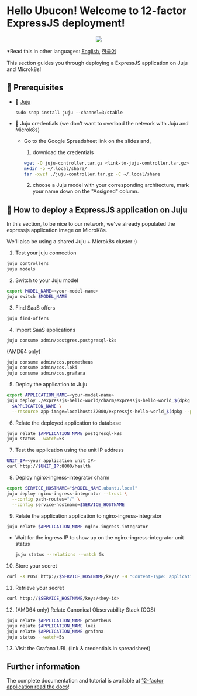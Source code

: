 # Hello Ubucon! Welcome to 12-factor ExpressJS deployment!

<p align="center">
    <img src="https://res.cloudinary.com/canonical/image/fetch/f_auto,q_auto,fl_sanitize,w_450,h_366/https://assets.ubuntu.com/v1/8e1d3bf5-juju-hero-juju.is.svg">
</p>

\*Read this in other languages: [English](README.md), [한국어](README.ko.md)

This section guides you through deploying a ExpressJS application on Juju and Microk8s!

## 📝 Prerequisites

- 🔮 [Juju](https://juju.is/)
  ```
  sudo snap install juju --channel=3/stable
  ```
- 🔑 Juju credentials (we don't want to overload the network with Juju and Microk8s)
  - Go to the Google Spreadsheet link on the slides and,
    1. download the credentials

    ```bash
    wget -O juju-controller.tar.gz <link-to-juju-controller.tar.gz>
    mkdir -p ~/.local/share/
    tar -xvzf ./juju-controller.tar.gz -C ~/.local/share
    ```

    2. choose a Juju model with your corresponding architecture, mark your name down on the "Assigned" column.

## 🚀 How to deploy a ExpressJS application on Juju

In this section, to be nice to our network, we've already populated the expressjs application image
on MicroK8s.

We'll also be using a shared Juju + Microk8s cluster :)

1. Test your juju connection

```bash
juju controllers
juju models
```

2. Switch to your Juju model

```bash
export MODEL_NAME=<your-model-name>
juju switch $MODEL_NAME
```

3. Find SaaS offers

```bash
juju find-offers
```
  
4. Import SaaS applications

```bash
juju consume admin/postgres.postgresql-k8s
```

(AMD64 only)

```bash
juju consume admin/cos.prometheus
juju consume admin/cos.loki
juju consume admin/cos.grafana
```

5. Deploy the application to Juju

```bash
export APPLICATION_NAME=<your-model-name>
juju deploy ./expressjs-hello-world/charm/expressjs-hello-world_$(dpkg --print-architecture).charm \
  $APPLICATION_NAME \
  --resource app-image=localhost:32000/expressjs-hello-world_$(dpkg --print-architecture):0.1
```

6. Relate the deployed application to database

```bash
juju relate $APPLICATION_NAME postgresql-k8s
juju status --watch=5s
```

7. Test the application using the unit IP address

```bash
UNIT_IP=<your application unit IP>
curl http://$UNIT_IP:8000/health
```

8. Deploy nginx-ingress-integrator charm

```bash
export SERVICE_HOSTNAME="$MODEL_NAME.ubuntu.local"
juju deploy nginx-ingress-integrator --trust \
  --config path-routes="/" \
  --config service-hostname=$SERVICE_HOSTNAME
```

9. Relate the application application to nginx-ingress-integrator

```bash
juju relate $APPLICATION_NAME nginx-ingress-integrator
```

  - Wait for the ingress IP to show up on the nginx-ingress-integrator unit status

    ```bash
    juju status --relations --watch 5s
    ```

10. Store your secret

```bash
curl -X POST http://$SERVICE_HOSTNAME/keys/ -H "Content-Type: application/json" --data '{"value": "I like mint flavored ice-cream and pizza with pineapples"}' -Lkv
```

11. Retrieve your secret

```bash
curl http://$SERVICE_HOSTNAME/keys/<key-id>
```
    
12. (AMD64 only) Relate Canonical Observability Stack (COS)

```bash
juju relate $APPLICATION_NAME prometheus
juju relate $APPLICATION_NAME loki
juju relate $APPLICATION_NAME grafana
juju status --watch=5s
```

13. Visit the Grafana URL (link & credentials in spreadsheet)

## Further information

The complete documentation and tutorial is available at [12-factor application read the docs](https://canonical-12-factor-app-support.readthedocs-hosted.com/latest/tutorial/)!
